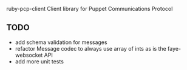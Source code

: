 ruby-pcp-client  Client library for Puppet Communications Protocol

## TODO

* add schema validation for messages
* refactor Message codec to always use array of ints as is the faye-websocket
  API
* add more unit tests
